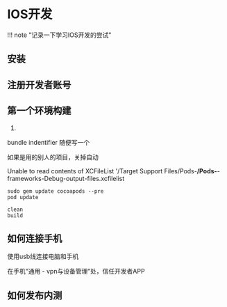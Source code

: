 # IOS开发

!!! note "记录一下学习IOS开发的尝试"

## 安装

## 注册开发者账号


## 第一个环境构建


1. 

bundle indentifier 随便写一个

如果是用的别人的项目，关掉自动


Unable to read contents of XCFileList '/Target Support Files/Pods-**/Pods-**-frameworks-Debug-output-files.xcfilelist

```
sudo gem update cocoapods --pre
pod update
```

```shell title="在xcode当中重新建立"
clean
build
```

## 如何连接手机
使用usb线连接电脑和手机

在手机“通用 - vpn与设备管理”处，信任开发者APP


## 如何发布内测
